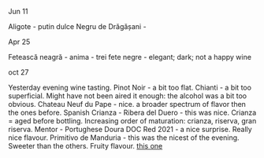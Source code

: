 Jun 11

Aligote - putin dulce
Negru de Drăgășani - 


Apr 25

Fetească neagră - anima - trei fete negre - elegant; dark; not a happy wine 



oct 27

Yesterday evening wine tasting. 
Pinot Noir - a bit too flat.
Chianti - a bit too superficial. Might have not been aired it enough: the alcohol was a bit too obvious. 
Chateau Neuf du Pape - nice. a broader spectrum of flavor then the ones before. 
Spanish Crianza - Ribera del Duero - this was nice. Crianza = aged before bottling. Increasing order of maturation: crianza, riserva, gran riserva. 
Mentor - Portughese Doura DOC Red 2021 - a nice surprise. Really nice flavour. 
Primitivo de Manduria - this was the nicest of the evening. Sweeter than the others. Fruity flavour. [this one](https://www.megavin.dk/stilio-primitivo-di-manduria-mottura)

